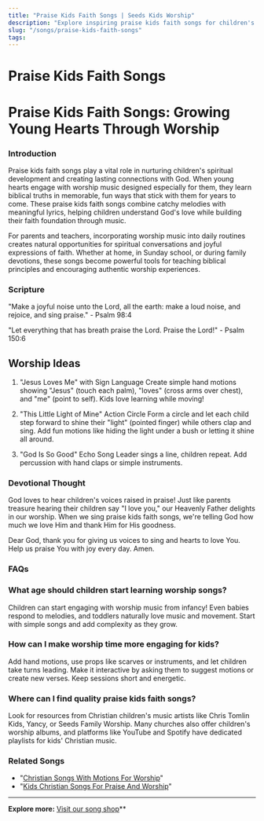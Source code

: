 ```yaml
---
title: "Praise Kids Faith Songs | Seeds Kids Worship"
description: "Explore inspiring praise kids faith songs for children's worship and faith development. Biblical music resources for families and ministry."
slug: "/songs/praise-kids-faith-songs"
tags:
---
```


# Praise Kids Faith Songs

# Praise Kids Faith Songs: Growing Young Hearts Through Worship

### Introduction
Praise kids faith songs play a vital role in nurturing children's spiritual development and creating lasting connections with God. When young hearts engage with worship music designed especially for them, they learn biblical truths in memorable, fun ways that stick with them for years to come. These praise kids faith songs combine catchy melodies with meaningful lyrics, helping children understand God's love while building their faith foundation through music.

For parents and teachers, incorporating worship music into daily routines creates natural opportunities for spiritual conversations and joyful expressions of faith. Whether at home, in Sunday school, or during family devotions, these songs become powerful tools for teaching biblical principles and encouraging authentic worship experiences.

### Scripture
"Make a joyful noise unto the Lord, all the earth: make a loud noise, and rejoice, and sing praise." - Psalm 98:4

"Let everything that has breath praise the Lord. Praise the Lord!" - Psalm 150:6

## Worship Ideas
1. "Jesus Loves Me" with Sign Language
Create simple hand motions showing "Jesus" (touch each palm), "loves" (cross arms over chest), and "me" (point to self). Kids love learning while moving!

2. "This Little Light of Mine" Action Circle
Form a circle and let each child step forward to shine their "light" (pointed finger) while others clap and sing. Add fun motions like hiding the light under a bush or letting it shine all around.

3. "God Is So Good" Echo Song
Leader sings a line, children repeat. Add percussion with hand claps or simple instruments.

### Devotional Thought
God loves to hear children's voices raised in praise! Just like parents treasure hearing their children say "I love you," our Heavenly Father delights in our worship. When we sing praise kids faith songs, we're telling God how much we love Him and thank Him for His goodness.

Dear God, thank you for giving us voices to sing and hearts to love You. Help us praise You with joy every day. Amen.

### FAQs

### What age should children start learning worship songs?
Children can start engaging with worship music from infancy! Even babies respond to melodies, and toddlers naturally love music and movement. Start with simple songs and add complexity as they grow.

### How can I make worship time more engaging for kids?
Add hand motions, use props like scarves or instruments, and let children take turns leading. Make it interactive by asking them to suggest motions or create new verses. Keep sessions short and energetic.

### Where can I find quality praise kids faith songs?
Look for resources from Christian children's music artists like Chris Tomlin Kids, Yancy, or Seeds Family Worship. Many churches also offer children's worship albums, and platforms like YouTube and Spotify have dedicated playlists for kids' Christian music.

### Related Songs

- "[Christian Songs With Motions For Worship](/songs/christian-songs-with-motions-for-worship/)"
- "[Kids Christian Songs For Praise And Worship](/songs/kids-christian-songs-for-praise-and-worship/)"

---

**Explore more:** [Visit our song shop](https://seedskidsworship.com/shop)**

<!-- Schema Markup -->
<script type="application/ld+json">
{
  "@context": "https://schema.org",
  "@type": "MusicRecording",
  "name": "Praise Kids Faith Songs",
  "byArtist": {
    "@type": "MusicGroup",
    "name": "Seeds Kids Worship"
  },
  "isFamilyFriendly": true,
  "url": "https://seedskidsworship.com/songs/praise-kids-faith-songs/"
}
</script>
